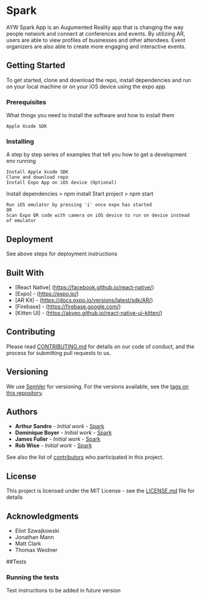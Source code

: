 # Spark

AYW Spark App is an Augumented Reality app that is changing the way people network and connect at conferences and events. By utilizing AR, users are able to view profiles of businesses and other attendees. Event organizers are also able to create more engaging and interactive events.

## Getting Started

To get started, clone and download the repo, install dependencies and run on your local machine or on your iOS device using the expo app. 

### Prerequisites

What things you need to install the software and how to install them

```
Apple Xcode SDK
```

### Installing

A step by step series of examples that tell you how to get a development env running


```
Install Apple Xcode SDK
Clone and download repo
Install Expo App on iOS device (Optional)
```
Install dependencies > npm install
Start project > npm start
```
Run iOS emulator by pressing 'i' once expo has started
OR
Scan Expo QR code with camera on iOS device to run on device instead of emulator
```

## Deployment

See above steps for deployment instructions

## Built With

- [React Native] (https://facebook.github.io/react-native/) 
- [Expo] - (https://expo.io/)
- [AR Kit] - (https://docs.expo.io/versions/latest/sdk/AR/)
- [Firebase] - (https://firebase.google.com/)
- [Kitten UI] - (https://akveo.github.io/react-native-ui-kitten/)

## Contributing

Please read [CONTRIBUTING.md](https://gist.github.com/PurpleBooth/b24679402957c63ec426) for details on our code of conduct, and the process for submitting pull requests to us.

## Versioning

We use [SemVer](http://semver.org/) for versioning. For the versions available, see the [tags on this repository](https://github.com/your/project/tags).

## Authors

- **Arthur Sandro** - _Initial work_ - [Spark](https://github.com/Spark)
- **Dominique Boyer** - _Initial work_ - [Spark](https://github.com/Spark)
- **James Fuller** - _Initial work_ - [Spark](https://github.com/Spark)
- **Rob Wise** - _Initial work_ - [Spark](https://github.com/Spark)

See also the list of [contributors](https://github.com/your/project/contributors) who participated in this project.

## License

This project is licensed under the MIT License - see the [LICENSE.md](LICENSE.md) file for details

## Acknowledgments

- Eliot Szwajkowski
- Jonathan Mann
- Matt Clark
- Thomas Weidner


##Tests

### Running the tests

Test instructions to be added in future version
